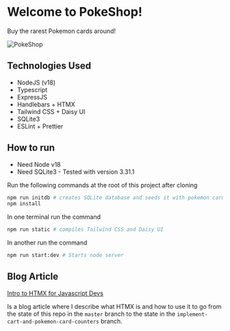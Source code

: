# Welcome to PokeShop!

Buy the rarest Pokemon cards around!

![PokeShop](./static/pokeshop.gif)

## Technologies Used

-   NodeJS (v18)
-   Typescript
-   ExpressJS
-   Handlebars + HTMX
-   Tailwind CSS + Daisy UI
-   SQLite3
-   ESLint + Prettier

## How to run

-   Need Node v18
-   Need SQLite3 - Tested with version 3.31.1

Run the following commands at the root of this project after cloning

```bash
npm run initdb # creates SQLite database and seeds it with pokemon cards
npm install
```

In one terminal run the command

```bash
npm run static # compiles Tailwind CSS and Daisy UI
```

In another run the command

```bash
npm run start:dev # Starts node server
```

## Blog Article

[Intro to HTMX for Javascript Devs](https://authenticdevelopment.net/blog/2/intro-to-htmx-for-javascript-devs)

Is a blog article where I describe what HTMX is and how to use it to go from the state of this repo in the `master` branch to the state in the `implement-cart-and-pokemon-card-counters` branch.
